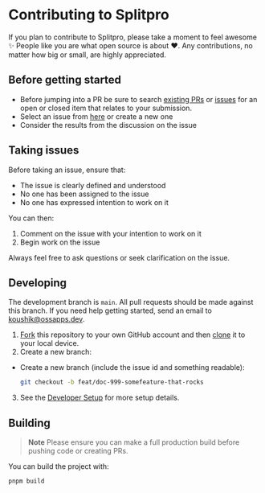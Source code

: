 # Contributing to Splitpro

If you plan to contribute to Splitpro, please take a moment to feel awesome ✨ People like you are what open source is about ♥. Any contributions, no matter how big or small, are highly appreciated.

## Before getting started

- Before jumping into a PR be sure to search [existing PRs](https://github.com/oss-apps/split-pro/pulls) or [issues](https://github.com/oss-apps/split-pro/issues) for an open or closed item that relates to your submission.
- Select an issue from [here](https://github.com/oss-apps/split-pro/issues) or create a new one
- Consider the results from the discussion on the issue

## Taking issues

Before taking an issue, ensure that:

- The issue is clearly defined and understood
- No one has been assigned to the issue
- No one has expressed intention to work on it

You can then:

1. Comment on the issue with your intention to work on it
2. Begin work on the issue

Always feel free to ask questions or seek clarification on the issue.

## Developing

The development branch is <code>main</code>. All pull requests should be made against this branch. If you need help getting started, send an email to koushik@ossapps.dev.

1. [Fork](https://help.github.com/articles/fork-a-repo/) this repository to your
   own GitHub account and then
   [clone](https://help.github.com/articles/cloning-a-repository/) it to your local device.
2. Create a new branch:

- Create a new branch (include the issue id and something readable):

  ```sh
  git checkout -b feat/doc-999-somefeature-that-rocks
  ```

3. See the [Developer Setup](https://github.com/oss-apps/split-pro?tab=readme-ov-file#developer-setup) for more setup details.

## Building

> **Note**
> Please ensure you can make a full production build before pushing code or creating PRs.

You can build the project with:

```bash
pnpm build
```
